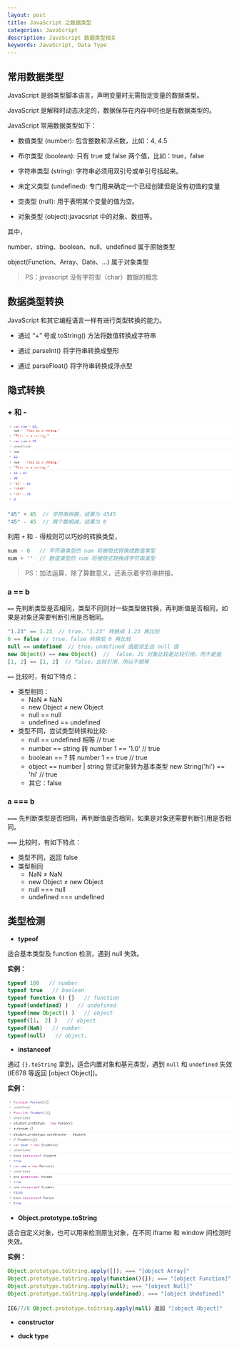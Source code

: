 ```yaml
---
layout: post
title: JavaScript 之数据类型
categories: JavaScript
description: JavaScript 数据类型相关
keywords: JavaScript, Data Type
---
```


## 常用数据类型

JavaScript 是弱类型脚本语言，声明变量时无需指定变量的数据类型。

JavaScript 是解释时动态决定的，数据保存在内存中时也是有数据类型的。

JavaScript 常用数据类型如下：

- 数值类型 (number): 包含整数和浮点数，比如：4, 4.5

- 布尔类型 (boolean): 只有 true 或 false 两个值，比如：true，false

- 字符串类型 (string): 字符串必须用双引号或单引号括起来。

- 未定义类型 (undefined): 专门用来确定一个已经创建但是没有初值的变量

- 空类型 (null): 用于表明某个变量的值为空。

- 对象类型 (object):javacsript 中的对象、数组等。

其中，

number、string、boolean、null、undefined 属于原始类型

object(Function、Array、Date、...) 属于对象类型

> PS：javascript 没有字符型（char）数据的概念

## 数据类型转换

JavaScript 和其它编程语言一样有进行类型转换的能力。

- 通过 “+” 号或 toString() 方法将数值转换成字符串

- 通过 parseInt() 将字符串转换成整形

- 通过 parseFloat() 将字符串转换成浮点型


## 隐式转换

### + 和 -

![Javascript-Data-Type-02](https://raw.githubusercontent.com/PininQ/MarkdownPhotos/master/Javascript/Javascript-Data-Type/Javascript-Data-Type-01.png)

```javascript
"45" + 45  // 字符串拼接，结果为 4545
"45" - 45  // 两个数相减，结果为 0
```
利用 `+` 和 `-` 得规则可以巧妙的转换类型，
```javascript
num - 0   // 字符串类型的 num 将被隐式转换成数值类型
num + ''  // 数值类型的 num 将被隐式转换成字符串类型
```
> PS：加法运算，除了算数意义，还表示着字符串拼接。

### a == b
`==` 先判断类型是否相同，类型不同则对一些类型做转换，再判断值是否相同，如果是对象还需要判断引用是否相同。

```javascript
"1.23" == 1.23  // true，"1.23" 转换成 1.23 再比较
0 == false // true，false 转换成 0 再比较
null == undefined  // true，undefined 值是派生自 null 值
new Object() == new Object()  //  false，JS 对象比较是比较引用，而不是值
[1, 2] == [1, 2]  // false，比较引用，所以不相等
```
`==` 比较时，有如下特点：

- 类型相同：
    - NaN ≠ NaN
    - new Object ≠ new Object
    - null == null
    - undefined == undefined
- 类型不同，尝试类型转换和比较:
    - null == undefined 相等  // true
    - number == string 转 number     1 == '1.0' // true
    - boolean == ?  转 number        1 == true  // true
    - object == number | string 尝试对象转为基本类型  new String('hi') == 'hi' // true
    - 其它：false


### a === b

`===` 先判断类型是否相同，再判断值是否相同，如果是对象还需要判断引用是否相同。

`===` 比较时，有如下特点：

- 类型不同，返回 false
- 类型相同
    - NaN ≠ NaN
    - new Object ≠ new Object
    - null === null
    - undefined === undefined

## 类型检测

- **typeof**

适合基本类型及 function 检测，遇到 null 失效。

**实例：**
```javascript
typeof 100   // number
typeof true   // boolean
typeof function () {}   // function
typeof(undefined) )   // undefined
typeof(new Object() )   // object
typeof([1， 2] )   // object
typeof(NaN)   // number
typeof(null)   // object，
```
- **instanceof**

通过 `{}.toString` 拿到，适合内置对象和基元类型，遇到 `null` 和 `undefined` 失效 (IE678 等返回 [object Object])。

**实例：**

![Javascript-Data-Type-02](https://raw.githubusercontent.com/PininQ/MarkdownPhotos/master/Javascript/Javascript-Data-Type/Javascript-Data-Type-02.png)

- **Object.prototype.toString**

适合自定义对象，也可以用来检测原生对象，在不同 iframe 和 window 间检测时失效。

**实例：**
```javascript
Object.prototype.toString.apply([]); === "[object Array]"
Object.prototype.toString.apply(function(){}); === "[object Function]"
Object.prototype.toString.apply(null); === "[object Null]"
Object.prototype.toString.apply(undefined); === "[object Undefined]"

IE6/7/8 Object.prototype.toString.apply(null) 返回 "[object Object]"
```

- **constructor**

- **duck type**